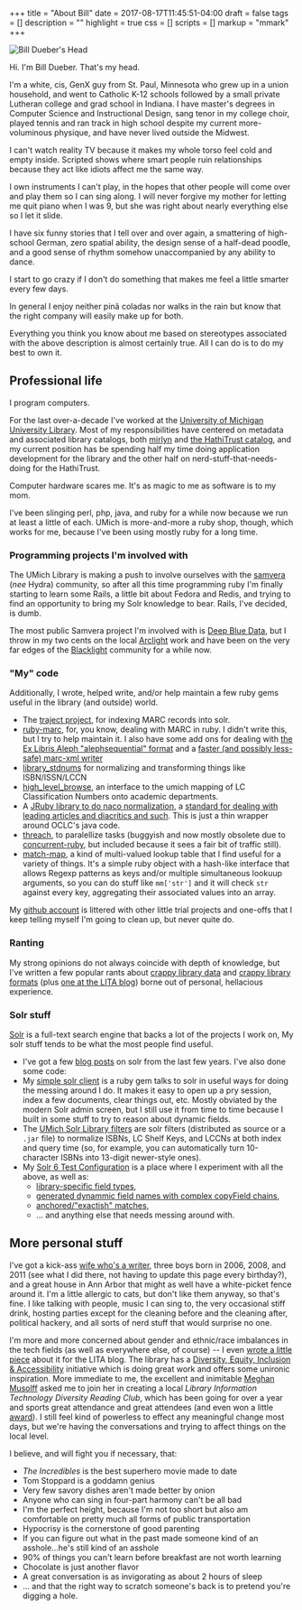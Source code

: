 +++
title =  "About Bill"
date = 2017-08-17T11:45:51-04:00
draft = false
tags = []
description = ""
highlight = true
css =  []
scripts = []
markup = "mmark"
+++

<img src="/images/headshot.jpg" alt="Bill Dueber's Head">

Hi. I'm Bill Dueber. That's my head.

I'm a white, cis, GenX guy from St. Paul, Minnesota who grew up in a union household,
and went to Catholic K-12 schools followed by 
a small private Lutheran college and grad school in Indiana. I have
master's degrees in Computer Science and Instructional Design, sang tenor in my
college choir, played tennis and ran track in high school despite my current
more-voluminous physique, and have never lived
outside the Midwest. 

I can't watch reality TV because it makes my whole torso feel cold and empty inside. Scripted shows
where smart people ruin relationships because they act like idiots affect me the same way.

I own instruments I can't play, in the hopes that other people will come over and play them
so I can sing along. I will never forgive my mother for letting me quit piano when I was 9,
but she was right about nearly everything else so I let it slide. 

I have six funny stories that I tell over and over again, a smattering of high-school German,
zero spatial ability, the design sense of a half-dead poodle,
and a good sense of rhythm somehow unaccompanied by any ability to dance.

I start to go crazy if I don't do something that makes me feel a little smarter every
few days.

In general I enjoy neither pinã coladas nor walks in the 
rain but know that the right company will easily make up for both.

Everything you think you know about me based on stereotypes associated with the above
description is almost certainly true. All I can do is to do my best to own it. 

## Professional life

I program computers.  

For the last over-a-decade I've worked at the [University of Michigan University Library](http://lib.umich.edu/).
Most of my responsibilities have centered on metadata and associated library catalogs, 
both [mirlyn](https://mirlyn.lib.umich.ed/) and [the HathiTrust catalog](https://www.hathitrust.org/), 
and my current position has be spending half my time doing application development for the library and
the other half on nerd-stuff-that-needs-doing for the HathiTrust. 

Computer hardware scares me. It's as magic to me as software is to my mom. 

I've been slinging
perl, php, java, and ruby for a while now because we run at least a little of each.
UMich is more-and-more a ruby
shop, though, which works for me, because I've been  using mostly ruby for a long time.


### Programming projects I'm involved with

The UMich Library is making a push to involve ourselves with the [samvera](https://github.com/samvera) (_nee_ Hydra)
community, so after all this time programming ruby I'm finally starting to learn some Rails, a little bit about Fedora
and Redis, and trying to find an opportunity to bring my Solr knowledge to bear. Rails, I've decided,
is dumb.

The most public Samvera project I'm involved with is [Deep Blue Data](https://deepblue.lib.umich.edu/data), but
I throw in my two cents on the local [Arclight](https://wiki.duraspace.org/display/samvera/ArcLight)
work and have been on the very far edges of the [Blacklight](http://projectblacklight.org/)
community for a while now.

### "My" code

Additionally, I wrote, helped write, and/or help maintain a few ruby gems useful in the library
 (and outside) world.

* The [traject project](https://github.com/traject), for indexing MARC records into solr.
* [ruby-marc](https://github.com/ruby-marc/ruby-marc), for, you know, dealing with MARC in ruby. I
didn't write this, but I try to help maintain it. I also have some add ons for dealing with
[the Ex Libris Aleph "alephsequential" format](https://github.com/billdueber/marc_alephsequential) and
a [faster (and possibly less-safe) marc-xml writer](https://github.com/billdueber/marc-fastxmlwriter)
* [library_stdnums](https://github.com/billdueber/library_stdnums) for normalizing and transforming things like ISBN/ISSN/LCCN
* [high_level_browse](https://github.com/billdueber/high_level_browse), an interface to the umich mapping of LC Classification Numbers onto 
academic departments.
* A [JRuby library to do naco normalization](https://github.com/billdueber/naconormalizer), a 
 [standard for dealing with leading articles and diacritics and such]( http://www.loc.gov/aba/pcc/naco/normrule-2.html ). This is just a thin
wrapper around OCLC's java code. 
* [threach](https://github.com/billdueber/threach), to paralellize tasks (buggyish and now mostly obsolete
due to [concurrent-ruby](https://github.com/ruby-concurrency/concurrent-ruby), but included because it sees a fair bit of traffic still).
* [match-map](https://github.com/billdueber/match_map), a kind of multi-valued lookup table
  that I find useful for a variety of things. It's a simple ruby object with a hash-like interface 
  that allows Regexp patterns as keys and/or multiple simultaneous lookuup arguments, so you can
  do stuff like `mm['str']` and it will check `str` against every key, aggregating their associated values into an array.

My [github account](https://github.com/billdueber/) is littered with other little trial projects and
one-offs that I keep telling myself I'm going to clean up, but never quite do.

### Ranting

My strong opinions do not always coincide with depth of knowledge, but I've written a few popular rants
about  [crappy library data](/tags/bad-data/) and [crappy library formats](/tags/bad-formats/) (plus 
[one at the LITA blog](http://litablog.org/2015/07/marc_dates/)) borne
out of personal, hellacious experience. 

### Solr stuff

[Solr](http://lucene.apache.org/solr/) is a full-text search engine that backs a lot of 
the projects I work on, My solr stuff tends to be what the most people find useful. 

* I've got a few [blog posts](http://robotlibrarian.billdueber.com/tags/solr/index.html) on solr from the last few years. I've also done some
  code:
* My [simple solr client](https://github.com/billdueber/simple_solr_client) is a ruby gem
    talks to solr in useful ways for doing the messing around I do. It makes it easy to
    open up a pry session, index a few documents, clear things out, etc. Mostly obviated
    by the modern Solr admin screen, but I still use it from time to time because I built in
    some stuff to try to reason about dynamic fields.
* The [UMich Solr Library filters](https://github.com/mlibrary/umich_solr_library_filters) are
    solr filters (distributed as source or a `.jar` file) to normalize ISBNs, LC Shelf Keys, and LCCNs at
    both index and query time (so, for example, you can automatically turn 10-character ISBNs
    into 13-digit newer-style ones). 
* My [Solr 6 Test Configuration](https://github.com/billdueber/solr6_test_conf) is a place
    where I experiment with all the above, as well as: 
    * [library-specific field types](https://github.com/billdueber/solr6_test_conf/blob/master/test_core/conf/schema/library_types.xml),
    * [generated dynammic field names with complex copyField chains](https://github.com/billdueber/solr6_test_conf/blob/master/test_core/conf/schema/dynamic_fields.xml),
    * [anchored/"exactish" matches](https://github.com/billdueber/solr6_test_conf/blob/master/test_core/conf/schema/text_types.xml),
    * ... and anything else that needs messing around with.

## More personal stuff

I've got a kick-ass [wife who's a writer](https://www.amazon.com/Ask-Convertible-Stories-Danit-Brown-ebook/dp/B001DOHZA0/ref=sr_1_1?ie=UTF8&qid=1503022735&sr=8-1&keywords=ask+for+a+convertible),
three boys born in 2006, 2008, and 2011 (see what I did there,
not having to update this page every birthday?), and a great house in Ann Arbor that might as well have
a white-picket fence around it. I'm a little allergic to cats, but don't like them anyway, so 
that's fine. I like talking with people, music I can sing to, the very
occasional stiff drink, hosting parties except for the cleaning before and the cleaning after, 
political hackery, and all sorts of nerd stuff that would surprise no one.

I'm more and more concerned about gender and ethnic/race imbalances in the tech fields (as well as 
everywhere else, of course) -- I even [wrote a little piece](http://litablog.org/2016/06/lets-look-at-gender-in-library-it/)
about it for the LITA blog. The library has a [Diversity, Equity, Inclusion & Accessibility](https://www.lib.umich.edu/diversity)
initiative which is doing great work and offers some unironic inspiration.
More immediate to me, 
the excellent and inimitable [Meghan Musolff](https://www.lib.umich.edu/users/musolffm) asked me to join her in
creating a local _Library Information Technology Diversity Reading Club_, which has been going
for over a year and sports great attendance and great attendees (and even won a little 
[award](https://www.lib.umich.edu/diversity/diversity-award)). I still feel kind of powerless to effect
any meaningful change most days, but we're having the conversations and trying to 
affect things on the local level.

I believe, and will fight you if necessary, that:

  * _The Incredibles_ is the best superhero movie made to date
  * Tom Stoppard is a goddamn genius
  * Very few savory dishes aren't made better by onion
  * Anyone who can sing in four-part harmony can't be all bad
  * I'm the perfect height, because I'm not too short but also am comfortable on pretty
    much all forms of public transportation
  * Hypocrisy is the cornerstone of good parenting
  * If you can figure out what in the past made someone kind of an asshole...he's still kind of an asshole
  * 90% of things you can't learn before breakfast are not worth learning
  * Chocolate is just another flavor
  * A great conversation is as invigorating as about 2 hours of sleep
  * ... and that the right way to scratch someone's back is to pretend you're digging a hole.
